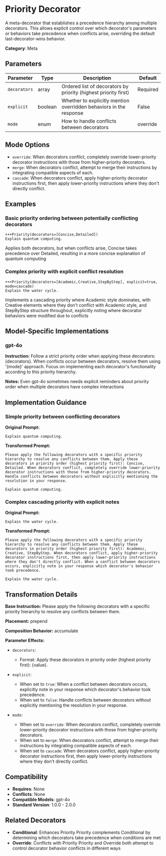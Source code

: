 # Priority Decorator

A meta-decorator that establishes a precedence hierarchy among multiple decorators. This allows explicit control over which decorator's parameters or behaviors take precedence when conflicts arise, overriding the default last-decorator-wins behavior.

**Category**: Meta

## Parameters

| Parameter | Type | Description | Default |
|-----------|------|-------------|--------|
| `decorators` | array | Ordered list of decorators by priority (highest priority first) | Required |
| `explicit` | boolean | Whether to explicitly mention overridden behaviors in the response | False |
| `mode` | enum | How to handle conflicts between decorators | override |

## Mode Options

- `override`: When decorators conflict, completely override lower-priority decorator instructions with those from higher-priority decorators.
- `merge`: When decorators conflict, attempt to merge their instructions by integrating compatible aspects of each.
- `cascade`: When decorators conflict, apply higher-priority decorator instructions first, then apply lower-priority instructions where they don't directly conflict.

## Examples

### Basic priority ordering between potentially conflicting decorators

```
+++Priority(decorators=[Concise,Detailed])
Explain quantum computing.
```

Applies both decorators, but when conflicts arise, Concise takes precedence over Detailed, resulting in a more concise explanation of quantum computing

### Complex priority with explicit conflict resolution

```
+++Priority(decorators=[Academic,Creative,StepByStep], explicit=true, mode=cascade)
Explain the water cycle.
```

Implements a cascading priority where Academic style dominates, with Creative elements where they don't conflict with Academic style, and StepByStep structure throughout, explicitly noting where decorator behaviors were modified due to conflicts

## Model-Specific Implementations

### gpt-4o

**Instruction:** Follow a strict priority order when applying these decorators: {decorators}. When conflicts occur between decorators, resolve them using '{mode}' approach. Focus on implementing each decorator's functionality according to this priority hierarchy.

**Notes:** Even gpt-4o sometimes needs explicit reminders about priority order when multiple decorators have complex interactions


## Implementation Guidance

### Simple priority between conflicting decorators

**Original Prompt:**
```
Explain quantum computing.
```

**Transformed Prompt:**
```
Please apply the following decorators with a specific priority hierarchy to resolve any conflicts between them. Apply these decorators in priority order (highest priority first): Concise, Detailed. When decorators conflict, completely override lower-priority decorator instructions with those from higher-priority decorators. Handle conflicts between decorators without explicitly mentioning the resolution in your response.

Explain quantum computing.
```

### Complex cascading priority with explicit notes

**Original Prompt:**
```
Explain the water cycle.
```

**Transformed Prompt:**
```
Please apply the following decorators with a specific priority hierarchy to resolve any conflicts between them. Apply these decorators in priority order (highest priority first): Academic, Creative, StepByStep. When decorators conflict, apply higher-priority decorator instructions first, then apply lower-priority instructions where they don't directly conflict. When a conflict between decorators occurs, explicitly note in your response which decorator's behavior took precedence.

Explain the water cycle.
```

## Transformation Details

**Base Instruction:** Please apply the following decorators with a specific priority hierarchy to resolve any conflicts between them.

**Placement:** prepend

**Composition Behavior:** accumulate

**Parameter Effects:**

- `decorators`:
  - Format: Apply these decorators in priority order (highest priority first): {value}.

- `explicit`:
  - When set to `true`: When a conflict between decorators occurs, explicitly note in your response which decorator's behavior took precedence.
  - When set to `false`: Handle conflicts between decorators without explicitly mentioning the resolution in your response.

- `mode`:
  - When set to `override`: When decorators conflict, completely override lower-priority decorator instructions with those from higher-priority decorators.
  - When set to `merge`: When decorators conflict, attempt to merge their instructions by integrating compatible aspects of each.
  - When set to `cascade`: When decorators conflict, apply higher-priority decorator instructions first, then apply lower-priority instructions where they don't directly conflict.

## Compatibility

- **Requires**: None
- **Conflicts**: None
- **Compatible Models**: gpt-4o
- **Standard Version**: 1.0.0 - 2.0.0

## Related Decorators

- **Conditional**: Enhances Priority Priority complements Conditional by determining which decorators take precedence when conditions are met
- **Override**: Conflicts with Priority Priority and Override both attempt to control decorator behavior conflicts in different ways
